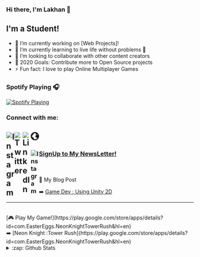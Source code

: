 ### Hi there, I'm Lakhan 👋


## I'm a Student!

- 🔭 I’m currently working on [Web Projects]!
- 🌱 I’m currently learning to live life without problems 🤣
- 👯 I’m looking to collaborate with other content creators
- 🥅 2020 Goals: Contribute more to Open Source projects
- ⚡ Fun fact: I love to play Online Multiplayer Games

### Spotify Playing 🎧
[<img src="https://now-playing-codestackr.vercel.app/api/spotify-playing" alt=" Spotify Playing" width="350" />](https://open.spotify.com/track/0zzVTGyRrWpQu8Fr28NRAv?si=CSuWUSw1T-ySIfXiBJGpPQ)

### Connect with me:
[<img align="left" alt=" Instagram" width="22px" src="https://cdn.jsdelivr.net/npm/simple-icons@v3/icons/instagram.svg" />][instagram]
[<img align="left" alt="Twitter" width="22px" src="https://cdn.jsdelivr.net/npm/simple-icons@v3/icons/twitter.svg" />][twitter]
[<img align="left" alt="LinkedIn" width="22px" src="https://cdn.jsdelivr.net/npm/simple-icons@v3/icons/linkedin.svg" />][linkedin]
[<img align="left" alt="no alternative" width="22px" src="https://raw.githubusercontent.com/iconic/open-iconic/master/svg/globe.svg" />][website]
<br>
---

### [<img align="left" alt=" Instagram" width="22px" src="https://img.icons8.com/nolan/2x/news.png" />][newsletter][SignUp to My NewsLetter!][newsletter]
<br>
<br>
📕 My Blog Post
<!-- BLOG-POST-LIST:START -->

➡️ [Game Dev : Using Unity 2D](https://deploy-preview-47--learnturtle.netlify.app/articles/game/game-dev-with-unity/)

<!-- BLOG-POST-LIST:END -->
---
<br>
[🎮 Play My Game!](https://play.google.com/store/apps/details?id=com.EasterEggs.NeonKnightTowerRush&hl=en) 
<br>
<!-- Game-POST-LIST:START -->
➡️ [Neon Knight :Tower Rush](https://play.google.com/store/apps/details?id=com.EasterEggs.NeonKnightTowerRush&hl=en)
<!-- Game-POST-LIST:END -->
<br>
<details>
  <summary>:zap: Github Stats</summary>

  <img align="left" alt="EpicStarBoy's Github Stats" src="https://github-readme-stats.codestackr.vercel.app/api?username=LakhanKumawat&show_icons=true&theme=algolia&hide_border=true" />

[![Top Langs](https://github-readme-stats.vercel.app/api/top-langs/?username=LakhanKumawat&theme=algolia&layout=compact)](https://github.com/anuraghazra/github-readme-stats)
</details>

[website]: https://lakhankumawat.github.io/MY3RDWEBPAGE/
[twitter]: https://twitter.com/KNKUMWT1
[instagram]: https://www.instagram.com/_.lakhan.__/
[linkedin]: https://www.linkedin.com/in/lakhan-kumawat-7414391a2/?lipi=urn%3Ali%3Apage%3Ad_flagship3_feed%3B64Eho2C7RZuT2SxDPwg0DA%3D%3D
[newsletter]:https://damp-peak-39956.herokuapp.com/

